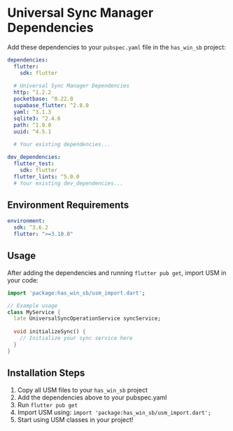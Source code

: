 # Universal Sync Manager Dependencies

Add these dependencies to your `pubspec.yaml` file in the `has_win_sb` project:

```yaml
dependencies:
  flutter:
    sdk: flutter
  
  # Universal Sync Manager Dependencies
  http: ^1.2.2
  pocketbase: ^0.22.0
  supabase_flutter: ^2.8.0
  yaml: ^3.1.3
  sqlite3: ^2.4.6
  path: ^1.9.0
  uuid: ^4.5.1
  
  # Your existing dependencies...

dev_dependencies:
  flutter_test:
    sdk: flutter
  flutter_lints: ^5.0.0
  # Your existing dev_dependencies...
```

## Environment Requirements

```yaml
environment:
  sdk: ^3.6.2
  flutter: ">=3.10.0"
```

## Usage

After adding the dependencies and running `flutter pub get`, import USM in your code:

```dart
import 'package:has_win_sb/usm_import.dart';

// Example usage
class MyService {
  late UniversalSyncOperationService syncService;
  
  void initializeSync() {
    // Initialize your sync service here
  }
}
```

## Installation Steps

1. Copy all USM files to your `has_win_sb` project
2. Add the dependencies above to your pubspec.yaml
3. Run `flutter pub get`
4. Import USM using: `import 'package:has_win_sb/usm_import.dart';`
5. Start using USM classes in your project!